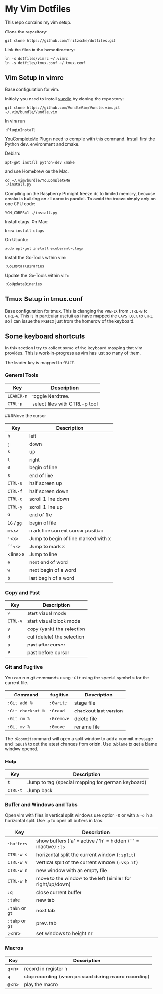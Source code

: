 # My Vim Dotfiles

This repo contains my vim setup.

Clone the repository:
```
git clone https://github.com/fritzsche/dotfiles.git
```

Link the files to the homedirectory:
```
ln -s dotfiles/vimrc ~/.vimrc
ln -s dotfiles/tmux.conf ~/.tmux.conf
```

## Vim Setup in vimrc

Base configuration for vim.

Initially you need to install [vundle](https://github.com/VundleVim/Vundle.vim) by cloning the repository:
````
git clone https://github.com/VundleVim/Vundle.vim.git ~/.vim/bundle/Vundle.vim
````

In vim run

```
:PluginInstall
```

[YouCompleteMe](https://github.com/Valloric/YouCompleteMe) Plugin need to compile with this command. Install first the Python dev. environment and cmake.

Debian:
```
apt-get install python-dev cmake
```

and use Homebrew on the Mac.

```
cd ~/.vim/bundle/YouCompleteMe
./install.py
```

Compiling on the Raspberry Pi might freeze do to limited memory, because cmake is building on all cores in parallel. To avoid the freeze simply only on one CPU code:

```
YCM_CORES=1 ./install.py
```

Install ctags. On Mac:
```
brew install ctags
```

On Ubuntu:
```
sudo apt-get install exuberant-ctags
```

Install the Go-Tools within vim:
```
:GoInstallBinaries
```

Update the Go-Tools within vim:
```
:GoUpdateBinaries
```

## Tmux Setup in tmux.conf

Base configuration for tmux. This is changing the `PREFIX` from `CTRL-B` to `CTRL-A`. This is in particular usefull as I have mapped the `CAPS LOCK` to `CTRL` so I can issue the `PREFIX` just from the homerow of the keyboard.

## Some keyboard shortcuts

In this section I try to collect some of the keyboard mapping that vim provides. This is work-in-progress as vim has just so many of them.

The leader key is mapped to `SPACE`.

### General Tools

Key       | Description
----------|---------------
`LEADER-n` | toggle Nerdtree.
`CTRL-p`   | select files with CTRL-p tool

###Move the cursor

 Key       | Description
----------|---------------
`h`       | left
`j`       | down
`k`       | up
`l`       | right
`0`       | begin of line
`$`       | end of line
`CTRL-u`  | half screen up
`CTRL-f`  | half screen down
`CTRL-e`  | scroll 1 line down
`CTRL-y`  | scroll 1 line up
`G`       | end of file
`1G` / `gg` | begin of file
`m`\<x\>     | mark line current cursor position
`'`\<x\>     | Jump to begin of line marked with x
`\``\<x\>   | Jump to mark x
\<line\>`G` | Jump to line
`e` | next end of word
`w` | next begin of a word
`b` | last begin of a word

### Copy and Past

  Key       | Description
 ----------|---------------
 `v`       | start visual mode
 `CTRL-v`  | start visual block mode
 `y`       | copy (yank) the selection
 `d`       | cut (delete) the selection
 `p`       | past after cursor
 `P`       | past before cursor

### Git and Fugitive
You can run git commands using `:Git` using the special symbol `%` for the current file.

Command       | fugitive | Description
----------|----------|----
`:Git add %`| `:Gwrite` | stage file
`:Git checkout %`| `:Gread` | checkout last version
`:Git rm %` | `:Gremove` | delete file
`:Git mv %` | `:Gmove` |rename file

The `:Gcommit`command will open a split window to add a commit message and `:Gpush` to get the latest changes from origin. Use `:Gblame` to get a blame window opened.

### Help

  Key       | Description
----------|---------------
`t`  | Jump to tag (special mapping for german keyboard)
`CTRL-t` | Jump back

### Buffer and Windows and Tabs

Open vim with files in vertical split windows use option `-O` or with a `-o` in a horizontal split. Use `-p` to open all buffers in tabs.

Key       | Description
----------|---------------
`:buffers` | show buffers ('a' = active / 'h' = hidden / ' ' = inactive) `:ls`
`CTRL-w s` | horizontal split the current window (`:split`)
`CTRL-w v` | vertical split of the current window (`:vsplit`)
`CTRL-w n` | new window with an empty file
`CTRL-w h` | move to the window to the left (similar for right/up/down)
`:q`       | close current buffer
`:tabe`    | new tab
`:tabn` or `gt` | next tab
`:tabp` or `gT` | prev. tab
`z`\<nr\>  | set windows to height nr


### Macros

Key       | Description
----------|---------------
`q`\<n\>  | record in register n
`q`       | stop recording (when pressed during macro recording)
`@`\<n\>  | play the macro


